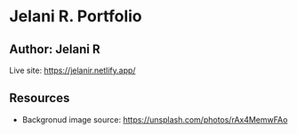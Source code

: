 # Jelani R. Portfolio

## Author: Jelani R

Live site: <https://jelanir.netlify.app/>

## Resources

* Backgronud image source: <https://unsplash.com/photos/rAx4MemwFAo>
